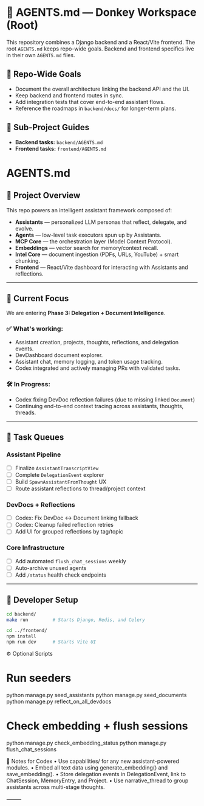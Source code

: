 # 🧠 AGENTS.md — Donkey Workspace (Root)

This repository combines a Django backend and a React/Vite frontend. The root `AGENTS.md` keeps repo-wide goals. Backend and frontend specifics live in their own `AGENTS.md` files.

## 📌 Repo-Wide Goals

- Document the overall architecture linking the backend API and the UI.
- Keep backend and frontend routes in sync.
- Add integration tests that cover end-to-end assistant flows.
- Reference the roadmaps in `backend/docs/` for longer-term plans.

## 🔗 Sub-Project Guides

- **Backend tasks:** `backend/AGENTS.md`
- **Frontend tasks:** `frontend/AGENTS.md`

# AGENTS.md

## 🧠 Project Overview

This repo powers an intelligent assistant framework composed of:

- **Assistants** — personalized LLM personas that reflect, delegate, and evolve.
- **Agents** — low-level task executors spun up by Assistants.
- **MCP Core** — the orchestration layer (Model Context Protocol).
- **Embeddings** — vector search for memory/context recall.
- **Intel Core** — document ingestion (PDFs, URLs, YouTube) + smart chunking.
- **Frontend** — React/Vite dashboard for interacting with Assistants and reflections.

---

## 📆 Current Focus

We are entering **Phase 3: Delegation + Document Intelligence**.

### ✅ What's working:

- Assistant creation, projects, thoughts, reflections, and delegation events.
- DevDashboard document explorer.
- Assistant chat, memory logging, and token usage tracking.
- Codex integrated and actively managing PRs with validated tasks.

### 🛠️ In Progress:

- Codex fixing DevDoc reflection failures (due to missing linked `Document`)
- Continuing end-to-end context tracing across assistants, thoughts, threads.

---

## 🧪 Task Queues

### Assistant Pipeline

- [ ] Finalize `AssistantTranscriptView`
- [ ] Complete `DelegationEvent` explorer
- [ ] Build `SpawnAssistantFromThought` UX
- [ ] Route assistant reflections to thread/project context

### DevDocs + Reflections

- [ ] Codex: Fix DevDoc ↔ Document linking fallback
- [ ] Codex: Cleanup failed reflection retries
- [ ] Add UI for grouped reflections by tag/topic

### Core Infrastructure

- [ ] Add automated `flush_chat_sessions` weekly
- [ ] Auto-archive unused agents
- [ ] Add `/status` health check endpoints

---

## 🔧 Developer Setup

```bash
cd backend/
make run         # Starts Django, Redis, and Celery

cd ../frontend/
npm install
npm run dev      # Starts Vite UI
```

⚙️ Optional Scripts

# Run seeders

python manage.py seed_assistants
python manage.py seed_documents
python manage.py reflect_on_all_devdocs

# Check embedding + flush sessions

python manage.py check_embedding_status
python manage.py flush_chat_sessions

🧠 Notes for Codex
• Use capabilities/ for any new assistant-powered modules.
• Embed all text data using generate_embedding() and save_embedding().
• Store delegation events in DelegationEvent, link to ChatSession, MemoryEntry, and Project.
• Use narrative_thread to group assistants across multi-stage thoughts.

⸻
